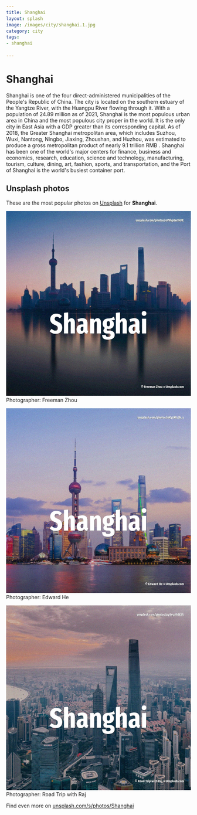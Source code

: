 ```yaml
---
title: Shanghai
layout: splash
image: /images/city/shanghai.1.jpg
category: city
tags:
- shanghai

---
```

# Shanghai

Shanghai  is one of the four direct-administered municipalities of the People's Republic of China.
The city is located on the southern estuary of the Yangtze River, with the Huangpu River flowing 
through it.
With a population of 24.89 million as of 2021, Shanghai is the most populous urban area in China 
and the most populous city proper in the world.
It is the only city in East Asia with a GDP greater than its corresponding capital.
As of 2018, the Greater Shanghai metropolitan area, which includes Suzhou, Wuxi, Nantong, Ningbo, 
Jiaxing, Zhoushan, and Huzhou, was estimated to produce a gross metropolitan product  of nearly 9.1 
trillion RMB .
Shanghai has been one of the world's major centers for finance, business and economics, research, 
education, science and technology, manufacturing, tourism, culture, dining, art, fashion, sports, 
and transportation, and the Port of Shanghai is the world's busiest container port.

 
## Unsplash photos
These are the most popular photos on [Unsplash](https://unsplash.com) for **Shanghai**.
 
![Shanghai](/images/city/shanghai.1.jpg)
Photographer:  Freeman Zhou
 
![Shanghai](/images/city/shanghai.2.jpg)
Photographer:  Edward He
 
![Shanghai](/images/city/shanghai.3.jpg)
Photographer:  Road Trip with Raj
 
Find even more on [unsplash.com/s/photos/Shanghai](https://unsplash.com/s/photos/Shanghai)
 
